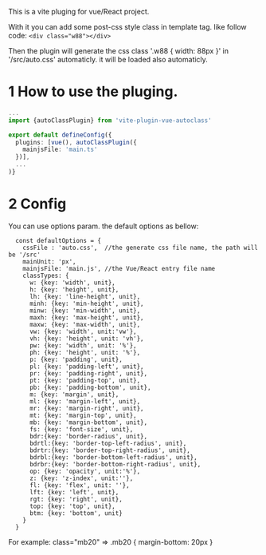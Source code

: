 This is a vite pluging for vue/React project.

With it you can add some post-css style class in template tag. like follow code:
``` <div class="w88"></div> ```

Then the plugin will generate the css class '.w88 { width: 88px }' in '/src/auto.css' automaticly. it will be loaded also automaticly.

# 1 How to use the pluging.

```//vite.config.ts
...
import {autoClassPlugin} from 'vite-plugin-vue-autoclass'

export default defineConfig({
  plugins: [vue(), autoClassPlugin({
    mainjsFile: 'main.ts'
  })],
  ...
)}
```

# 2 Config

You can use options param. the default options as bellow:

```
  const defaultOptions = {
    cssFile : 'auto.css',  //the generate css file name, the path will be '/src'
    mainUnit: 'px',
    mainjsFile: 'main.js', //the Vue/React entry file name
    classTypes: {
      w: {key: 'width', unit},
      h: {key: 'height', unit},
      lh: {key: 'line-height', unit},
      minh: {key: 'min-height', unit},
      minw: {key: 'min-width', unit},
      maxh: {key: 'max-height', unit},
      maxw: {key: 'max-width', unit},
      vw: {key: 'width', unit:'vw'},
      vh: {key: 'height', unit: 'vh'},
      pw: {key: 'width', unit: '%'},
      ph: {key: 'height', unit: '%'},
      p: {key: 'padding', unit},
      pl: {key: 'padding-left', unit},
      pr: {key: 'padding-right', unit},
      pt: {key: 'padding-top', unit},
      pb: {key: 'padding-bottom', unit},
      m: {key: 'margin', unit},
      ml: {key: 'margin-left', unit},
      mr: {key: 'margin-right', unit},
      mt: {key: 'margin-top', unit},
      mb: {key: 'margin-bottom', unit},
      fs: {key: 'font-size', unit},
      bdr:{key: 'border-radius', unit},
      bdrtl:{key: 'border-top-left-radius', unit},
      bdrtr:{key: 'border-top-right-radius', unit},
      bdrbl:{key: 'border-bottom-left-radius', unit},
      bdrbr:{key: 'border-bottom-right-radius', unit},
      op: {key: 'opacity', unit:'%'},
      z: {key: 'z-index', unit:''},
      fl: {key: 'flex', unit: ''},
      lft: {key: 'left', unit},
      rgt: {key: 'right', unit},
      top: {key: 'top', unit},
      btm: {key: 'bottom', unit}
    }
  }
```

For example: class="mb20" => .mb20 { margin-bottom: 20px }
